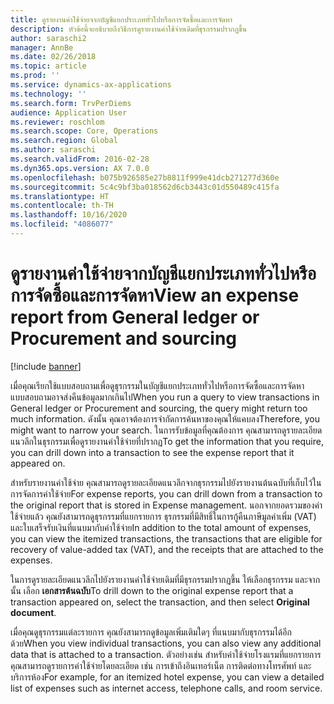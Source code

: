 ```yaml
---
title: ดูรายงานค่าใช้จ่ายจากบัญชีแยกประเภททั่วไปหรือการจัดซื้อและการจัดหา
description: หัวข้อนี้จะอธิบายถึงวิธีการดูรายงานค่าใช้จ่ายเดิมที่ธุรกรรมปรากฏขึ้น
author: saraschi2
manager: AnnBe
ms.date: 02/26/2018
ms.topic: article
ms.prod: ''
ms.service: dynamics-ax-applications
ms.technology: ''
ms.search.form: TrvPerDiems
audience: Application User
ms.reviewer: roschlom
ms.search.scope: Core, Operations
ms.search.region: Global
ms.author: saraschi
ms.search.validFrom: 2016-02-28
ms.dyn365.ops.version: AX 7.0.0
ms.openlocfilehash: b075b926585e27b8811f999e41dcb271277d360e
ms.sourcegitcommit: 5c4c9bf3ba018562d6cb3443c01d550489c415fa
ms.translationtype: HT
ms.contentlocale: th-TH
ms.lasthandoff: 10/16/2020
ms.locfileid: "4086077"
---
```

# <a name="view-an-expense-report-from-general-ledger-or-procurement-and-sourcing"></a><span data-ttu-id="78097-103">ดูรายงานค่าใช้จ่ายจากบัญชีแยกประเภททั่วไปหรือการจัดซื้อและการจัดหา</span><span class="sxs-lookup"><span data-stu-id="78097-103">View an expense report from General ledger or Procurement and sourcing</span></span>

[!include [banner](../includes/banner.md)]

<span data-ttu-id="78097-104">เมื่อคุณเรียกใช้แบบสอบถามเพื่อดูธุรกรรมในบัญชีแยกประเภททั่วไปหรือการจัดซื้อและการจัดหา แบบสอบถามอาจส่งคืนข้อมูลมากเกินไป</span><span class="sxs-lookup"><span data-stu-id="78097-104">When you run a query to view transactions in General ledger or Procurement and sourcing, the query might return too much information.</span></span> <span data-ttu-id="78097-105">ดังนั้น คุณอาจต้องการจำกัดการค้นหาของคุณให้แคบลง</span><span class="sxs-lookup"><span data-stu-id="78097-105">Therefore, you might want to narrow your search.</span></span> <span data-ttu-id="78097-106">ในการรับข้อมูลที่คุณต้องการ คุณสามารถดูรายละเอียดแนวลึกในธุรกรรมเพื่อดูรายงานค่าใช้จ่ายที่ปรากฏ</span><span class="sxs-lookup"><span data-stu-id="78097-106">To get the information that you require, you can drill down into a transaction to see the expense report that it appeared on.</span></span>

<span data-ttu-id="78097-107">สำหรับรายงานค่าใช้จ่าย คุณสามารถดูรายละเอียดแนวลึกจากธุรกรรมไปยังรายงานต้นฉบับที่เก็บไว้ในการจัดการค่าใช้จ่าย</span><span class="sxs-lookup"><span data-stu-id="78097-107">For expense reports, you can drill down from a transaction to the original report that is stored in Expense management.</span></span> <span data-ttu-id="78097-108">นอกจากยอดรวมของค่าใช้จ่ายแล้ว คุณยังสามารถดูธุรกรรมที่แยกรายการ ธุรกรรมที่มีสิทธิ์ในการกู้คืนภาษีมูลค่าเพิ่ม (VAT) และใบเสร็จรับเงินที่แนบมากับค่าใช้จ่าย</span><span class="sxs-lookup"><span data-stu-id="78097-108">In addition to the total amount of expenses, you can view the itemized transactions, the transactions that are eligible for recovery of value-added tax (VAT), and the receipts that are attached to the expenses.</span></span>

<span data-ttu-id="78097-109">ในการดูรายละเอียดแนวลึกไปยังรายงานค่าใช้จ่ายเดิมที่มีธุรกรรมปรากฏขึ้น ให้เลือกธุรกรรม และจากนั้น เลือก **เอกสารต้นฉบับ**</span><span class="sxs-lookup"><span data-stu-id="78097-109">To drill down to the original expense report that a transaction appeared on, select the transaction, and then select **Original document**.</span></span>

<span data-ttu-id="78097-110">เมื่อคุณดูธุรกรรมแต่ละรายการ คุณยังสามารถดูข้อมูลเพิ่มเติมใดๆ ที่แนบมากับธุรกรรมได้อีกด้วย</span><span class="sxs-lookup"><span data-stu-id="78097-110">When you view individual transactions, you can also view any additional data that is attached to a transaction.</span></span> <span data-ttu-id="78097-111">ตัวอย่างเช่น สำหรับค่าใช้จ่ายโรงแรมที่แยกรายการ คุณสามารถดูรายการค่าใช้จ่ายโดยละเอียด เช่น การเข้าถึงอินเทอร์เน็ต การติดต่อทางโทรศัพท์ และบริการห้อง</span><span class="sxs-lookup"><span data-stu-id="78097-111">For example, for an itemized hotel expense, you can view a detailed list of expenses such as internet access, telephone calls, and room service.</span></span>
